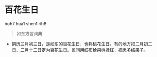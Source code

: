 # 百花生日
boh7 hua1 shen1 rih8
> 如东方言词典
- 阴历三月初三日，是如东的百花生日，也称桃花生日。有的地方把二月初二日、二月十二日定为百花生日。民间用红布给果树挂红，祝愿多结果子。
